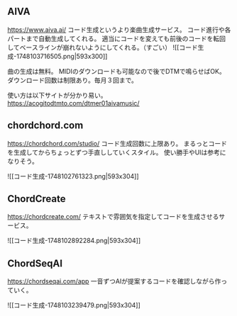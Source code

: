 ## AIVA
https://www.aiva.ai/
コード生成というより楽曲生成サービス。
コード進行や各パートまで自動生成してくれる。
適当にコードを変えても前後のコードを転回してベースラインが崩れないようにしてくれる。（すごい）
![[コード生成-1748103716505.png|593x300]]

曲の生成は無料。
MIDIのダウンロードも可能なので後でDTMで鳴らせばOK。
ダウンロード回数は制限あり。毎月３回まで。

使い方は以下サイトが分かり易い。
https://acogitodtmto.com/dtmer01aivamusic/

## chordchord.com
https://chordchord.com/studio/
コード生成回数に上限あり。
まるっとコードを生成してからちょっとずつ手直ししていくスタイル。
使い勝手やUIは参考になりそう。

![[コード生成-1748102761323.png|593x304]]

## ChordCreate
https://chordcreate.com/
テキストで雰囲気を指定してコードを生成させるサービス。

![[コード生成-1748102892284.png|593x304]]

## ChordSeqAI
https://chordseqai.com/app
一音ずつAIが提案するコードを確認しながら作っていく。

![[コード生成-1748103239479.png|593x304]]
